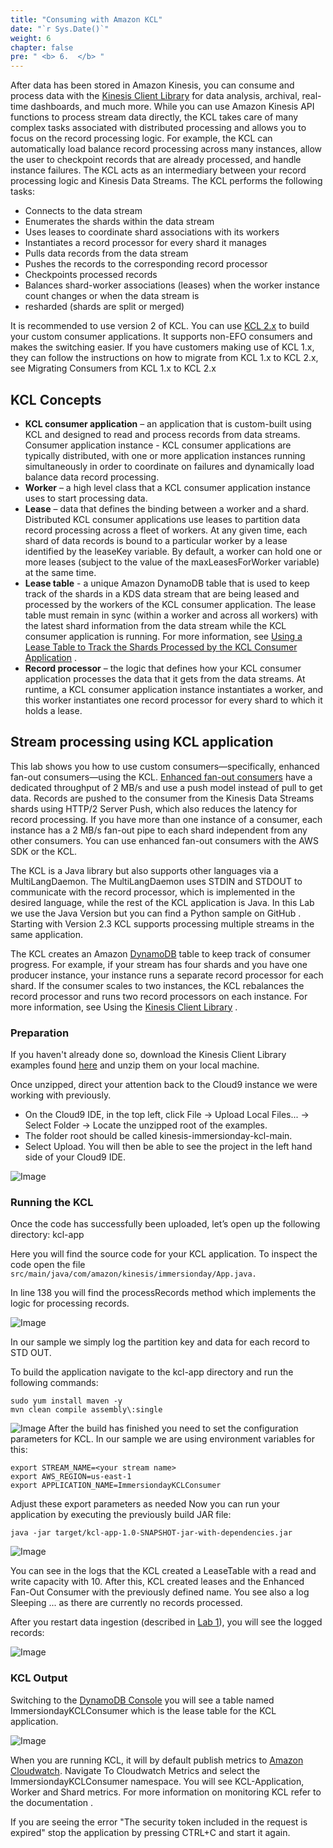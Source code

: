 ```yaml
---
title: "Consuming with Amazon KCL"
date: "`r Sys.Date()`"
weight: 6
chapter: false
pre: " <b> 6.  </b> "
---
```


After data has been stored in Amazon Kinesis, you can consume and process data with
the [Kinesis Client Library](https://docs.aws.amazon.com/streams/latest/dev/shared-throughput-kcl-consumers.html) for
data
analysis, archival, real-time dashboards, and much more. While you can use Amazon Kinesis API functions to process
stream data directly, the KCL takes care of many complex tasks associated with distributed processing and allows you to
focus on the record processing logic. For example, the KCL can automatically load balance record processing across many
instances, allow the user to checkpoint records that are already processed, and handle instance failures. The KCL acts
as an intermediary between your record processing logic and Kinesis Data Streams. The KCL performs the following tasks:

* Connects to the data stream
* Enumerates the shards within the data stream
* Uses leases to coordinate shard associations with its workers
* Instantiates a record processor for every shard it manages
* Pulls data records from the data stream
* Pushes the records to the corresponding record processor
* Checkpoints processed records
* Balances shard-worker associations (leases) when the worker instance count changes or when the data stream is
* resharded (shards are split or merged)

It is recommended to use version 2 of KCL. You can
use [KCL 2.x](https://docs.aws.amazon.com/streams/latest/dev/developing-consumers-with-kcl-v2.html) to build your custom
consumer applications. It supports
non-EFO consumers and makes the switching easier. If you have customers making use of KCL 1.x, they can follow the
instructions on how to migrate from KCL 1.x to KCL 2.x, see Migrating Consumers from KCL 1.x to KCL 2.x

## KCL Concepts

* **KCL consumer application** – an application that is custom-built using KCL and designed to read and process records
  from
  data streams. Consumer application instance - KCL consumer applications are typically distributed, with one or more
  application instances running simultaneously in order to coordinate on failures and dynamically load balance data
  record processing.
* **Worker** – a high level class that a KCL consumer application instance uses to start processing data.
* **Lease** – data that defines the binding between a worker and a shard. Distributed KCL consumer applications use
  leases
  to partition data record processing across a fleet of workers. At any given time, each shard of data records is bound
  to a particular worker by a lease identified by the leaseKey variable. By default, a worker can hold one or more
  leases (subject to the value of the maxLeasesForWorker variable) at the same time.
* **Lease table** - a unique Amazon DynamoDB table that is used to keep track of the shards in a KDS data stream that
  are
  being leased and processed by the workers of the KCL consumer application. The lease table must remain in sync (within
  a worker and across all workers) with the latest shard information from the data stream while the KCL consumer
  application is running. For more information, see [Using a Lease Table to Track the Shards Processed by the KCL
  Consumer Application](https://docs.aws.amazon.com/streams/latest/dev/shared-throughput-kcl-consumers.html#shared-throughput-kcl-consumers-leasetable) .
* **Record processor** – the logic that defines how your KCL consumer application processes the data that it gets from
  the
  data streams. At runtime, a KCL consumer application instance instantiates a worker, and this worker instantiates one
  record processor for every shard to which it holds a lease.

## Stream processing using KCL application

This lab shows you how to use custom consumers—specifically, enhanced fan-out consumers—using the KCL. [Enhanced fan-out
consumers](https://docs.aws.amazon.com/streams/latest/dev/enhanced-consumers.html) have a dedicated throughput of 2 MB/s and use a push model instead of pull to get data. Records are pushed to
the consumer from the Kinesis Data Streams shards using HTTP/2 Server Push, which also reduces the latency for record
processing. If you have more than one instance of a consumer, each instance has a 2 MB/s fan-out pipe to each shard
independent from any other consumers. You can use enhanced fan-out consumers with the AWS SDK or the KCL.

The KCL is a Java library but also supports other languages via a MultiLangDaemon. The MultiLangDaemon uses STDIN and
STDOUT to communicate with the record processor, which is implemented in the desired language, while the rest of the KCL
application is Java. In this Lab we use the Java Version but you can find a Python sample on GitHub . Starting with
Version 2.3 KCL supports processing multiple streams in the same application.

The KCL creates an Amazon [DynamoDB](https://aws.amazon.com/vi/dynamodb/) table to keep track of consumer progress. For example, if your stream has four shards
and you have one producer instance, your instance runs a separate record processor for each shard. If the consumer
scales to two instances, the KCL rebalances the record processor and runs two record processors on each instance. For
more information, see Using the [Kinesis Client Library](https://docs.aws.amazon.com/streams/latest/dev/shared-throughput-kcl-consumers.html#shared-throughput-kcl-consumers-leasetable) .

### Preparation
If you haven't already done so, download the Kinesis Client Library examples found [here](/repo_pmt_ws-fcj-005/resources/6/kinesis-immersionday-kcl-main.zip) and unzip them on your local
machine.

Once unzipped, direct your attention back to the Cloud9 instance we were working with previously.

* On the Cloud9 IDE, in the top left, click File -> Upload Local Files... -> Select Folder -> Locate the unzipped root of the examples.
* The folder root should be called kinesis-immersionday-kcl-main.
* Select Upload. You will then be able to see the project in the left hand side of your Cloud9 IDE.

![Image](/repo_pmt_ws-fcj-005/images/6/6-002.png?featherlight=false&width=90pc)

### Running the KCL

Once the code has successfully been uploaded, let’s open up the following directory: kcl-app

Here you will find the source code for your KCL application. To inspect the code open the file
`src/main/java/com/amazon/kinesis/immersionday/App.java.`

In line 138 you will find the processRecords method which implements the logic for processing records.


![Image](/repo_pmt_ws-fcj-005/images/6/6-003.png?featherlight=false&width=90pc)

In our sample we simply log the partition key and data for each record to STD OUT.

To build the application navigate to the kcl-app directory and run the following commands:

```
sudo yum install maven -y
mvn clean compile assembly\:single
```

![Image](/repo_pmt_ws-fcj-005/images/6/6-004.png?featherlight=false&width=90pc)
After the build has finished you need to set the configuration parameters for KCL. In our sample we are using
environment variables for this:
```
export STREAM_NAME=<your stream name>
export AWS_REGION=us-east-1
export APPLICATION_NAME=ImmersiondayKCLConsumer
```

Adjust these export parameters as needed
Now you can run your application by executing the previously build JAR file:

`java -jar target/kcl-app-1.0-SNAPSHOT-jar-with-dependencies.jar`

![Image](/repo_pmt_ws-fcj-005/images/6/6-005.png?featherlight=false&width=90pc)

You can see in the logs that the KCL created a LeaseTable with a read and write capacity with 10. After this, KCL
created leases and the Enhanced Fan-Out Consumer with the previously defined name. You see also a log Sleeping ... as
there are currently no records processed.

After you restart data ingestion (described in [Lab 1](2-Produce-data-to-Kinesis-Data-Streams/)), you will see the logged records:

![Image](/repo_pmt_ws-fcj-005/images/6/6-006.png?featherlight=false&width=90pc)
### KCL Output

Switching to the [DynamoDB Console](https://us-west-2.console.aws.amazon.com/dynamodbv2/home?region=us-west-2#tables) you will see a table named ImmersiondayKCLConsumer which is the lease table for the
KCL application.

![Image](/repo_pmt_ws-fcj-005/images/6/6-007.png?featherlight=false&width=90pc)

When you are running KCL, it will by default publish metrics to [Amazon Cloudwatch](https://us-west-2.signin.aws.amazon.com/oauth?client_id=arn%3Aaws%3Aiam%3A%3A015428540659%3Auser%2Fcloudwatch&code_challenge=5j7GJeOepk0Wai04gTKLJq7wtDwBmj3yFS3kaZngz8Y&code_challenge_method=SHA-256&redirect_uri=https%3A%2F%2Fus-west-2.console.aws.amazon.com%2Fcloudwatch%2Fhome%3Fregion%3Dus-west-2%26state%3DhashArgs%2523metricsV2%253Agraph%253D~%2528%2529%26ca-oauth-flow-id%3DHqZt%26isauthcode%3Dtrue&response_type=code). Navigate To Cloudwatch Metrics and
select the ImmersiondayKCLConsumer namespace. You will see KCL-Application, Worker and Shard metrics. For more
information on monitoring KCL refer to the documentation .


If you are seeing the error "The security token included in the request is expired" stop the application by pressing
CTRL+C and start it again.